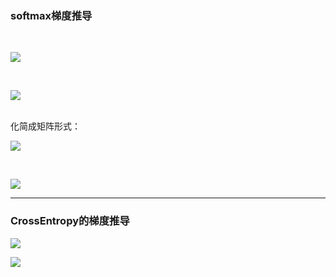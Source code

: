 ### softmax梯度推导

<br/>

![](https://latex.codecogs.com/svg.latex?\hat{y}_i=\frac{{e}^{x_i}}{\sum{e^{x_j}}})

<br/>

![](https://latex.codecogs.com/svg.latex?\frac{\partial{\hat{y}_i}}{\partial{x_j}}=\begin{cases}\frac{e^{x_i}\sum-e^{x_i}e^{x_j}}{\sum^2}=\hat{y}_i(1-\hat{y}_j),&i=j\\\\-\frac{e^{x_i}e^{x_j}}{\sum^2}=-\hat{y}_i\hat{y}_j,&i\neq{j}\\\\\end{cases})

<br/>
化简成矩阵形式：<br/>

![](https://latex.codecogs.com/svg.latex?\frac{\partial{\hat{y}}}{\partial{x}}=diag{(\hat{y})}-\hat{y}{\hat{y}}^\top\in{\mathbb{R}}^{d\times{d}})

<br/>

![](https://latex.codecogs.com/svg.latex?\frac{\partial{\hat{y}}}{\partial{x}}=\begin{bmatrix}\hat{y}_1&0&\cdots&0\\\\0&\hat{y}_2&\cdots&0\\\\\vdots&\vdots&\ddots&\vdots\\\\0&0&\cdots&\hat{y}_d\end{bmatrix}-\begin{bmatrix}{\hat{y}_1}^2&\hat{y}_1\hat{y}_2&\cdots&\hat{y}_1\hat{y}_d\\\\\\hat{y}_2\hat{y}_1&{\hat{y}_2}^2&\cdots&\hat{y}_2\hat{y}_d\\\\\\vdots&\vdots&\ddots&\vdots\\\\\\hat{y}_d\hat{y}_1&\hat{y}_d\hat{y}_2&\cdots&{\hat{y}_d}^2\end{bmatrix})

-------------

### CrossEntropy的梯度推导

![](https://latex.codecogs.com/svg.latex?L=-\sum_{j=1}^Ty_jlog\hat{y}_j)

![](https://latex.codecogs.com/svg.latex?\begin{aligned}\frac{\partial{L}}{\partial{x_i}}&=-\sum_k{y_k}\frac{\partial{log\hat{y}_k}}{\partial{x_i}}\\\\&=-\sum_k{y_k}\frac{1}{\hat{y}_k}\frac{\partial{\hat{y}_k}}{\partial{x_i}}\\\\&=-\sum_k{y_k}\frac{1}{\hat{y}_k}\begin{cases}\hat{y}_k(1-\hat{y}_i)&i=k\\\\-\hat{y}_k\hat{y}_i&i\neq{k}\\\\\end{cases}\\\\&=-y_i(1-\hat{y}_i)+\sum_{k\neq{i}}y_k\hat{y}_i\\\\&=\hat{y}_i-y_i,\quad{when}\sum_{y_k}=1\end{aligned})

<br/>


